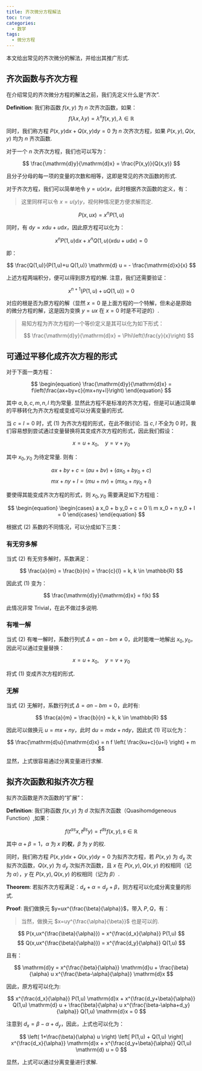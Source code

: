 ```yaml
---
title: 齐次微分方程解法
toc: true
categories:
  - 数学
tags:
  - 微分方程
---
```


本文给出常见的齐次微分的解法，并给出其推广形式.

<!-- more -->

## 齐次函数与齐次方程

在介绍常见的齐次微分方程的解法之前，我们先定义什么是“齐次”.

$\mathbf{Definition}:$ 我们称函数 $f(x,y)$ 为 $n$ 次齐次函数，如果：
$$ f(\lambda x,\lambda y) = \lambda^n f(x,y), \lambda \in \mathbb{R} $$

同时，我们称方程 $P(x,y)\mathrm{d}x+Q(x,y)\mathrm{d}y=0$ 为 $n$ 次齐次方程，如果 $P(x,y),Q(x,y)$ 均为 $n$ 齐次函数.

对于一个 $n$ 次齐次方程，我们也可以写为：

$$ \frac{\mathrm{d}y}{\mathrm{d}x} = \frac{P(x,y)}{Q(x,y)} $$

且分子分母的每一项的变量的次数和相等，这即是常见的齐次函数的形式.

对于齐次方程，我们可以简单地令 $y=u(x)x$，此时根据齐次函数的定义，有：

> 这里同样可以令 $x=u(y)y$，视何种情况更方便求解而定.

$$P(x,ux) = x^n P(1,u)$$

同时，有 $\mathrm{d}y=x\mathrm{d}u+u\mathrm{d}x$，因此原方程可以化为：

$$ x^n P(1,u) \mathrm{d} x + x^n Q(1,u) (x \mathrm{d}u + u\mathrm{d}x) = 0 $$

即：

$$ \frac{Q(1,u)}{P(1,u)+u Q(1,u)} \mathrm{d} u = - \frac{\mathrm{d}x}{x} $$

上述方程两端积分，便可以得到原方程的解. 注意，我们还需要验证：

$$ x^{n+1} (P(1,u)+uQ(1,u)) =0 $$

对应的根是否为原方程的解（显然 $x=0$ 是上面方程的一个特解，但未必是原始的微分方程的解，这是因为变换 $y=ux$ 在 $x=0$ 时是不可逆的）.

> 易知方程为齐次方程的一个等价定义是其可以化为如下形式：
>
> $$ \frac{\mathrm{d}y}{\mathrm{d}x} = \Phi\left(\frac{y}{x}\right) $$

## 可通过平移化成齐次方程的形式

对于下面一类方程：

$$
\begin{equation}
\frac{\mathrm{d}y}{\mathrm{d}x} = f\left(\frac{ax+by+c}{mx+ny+l}\right)
\end{equation}
$$

其中 $a,b,c,m,n,l$ 均为常量. 显然此方程不是标准的齐次方程，但是可以通过简单的平移转化为齐次方程或变成可以分离变量的形式.

当 $c=l=0$ 时，式 $(1)$ 为齐次方程的形式，在此不做讨论. 当 $c,l$ 不全为 $0$ 时，我们容易想到尝试通过变量替换将其变成齐次方程的形式，因此我们假设：

$$ x=u+x_0, \quad y=v+y_0 $$

其中 $x_0,y_0$ 为待定常量. 则有：

$$ ax+by+c = (au+bv)+(a x_0 + b y_0 + c) $$
$$ mx+ny+l = (mu+nv)+(m x_0 + n y_0 + l) $$

要使得其能变成齐次方程的形式，则 $x_0,y_0$ 需要满足如下方程组：

$$
\begin{equation}
\begin{cases}
a x_0 + b y_0 + c = 0 \\
m x_0 + n y_0 + l = 0
\end{cases}
\end{equation}
$$

根据式 $(2)$ 系数的不同情况，可以分成如下三类：

### 有无穷多解

当式 $(2)$ 有无穷多解时，系数满足：

$$
\frac{a}{m} = \frac{b}{n} = \frac{c}{l} = k, k \in \mathbb{R}
$$

因此式 $(1)$ 变为：

$$
\frac{\mathrm{d}y}{\mathrm{d}x} = f(k)
$$

此情况非常 Trivial，在此不做过多说明.

### 有唯一解

当式 $(2)$ 有唯一解时，系数行列式 $\Delta = an-bm \neq 0$，此时能唯一地解出 $x_0,y_0$，因此可以通过变量替换：

$$ x=u+x_0, \quad y=v+y_0 $$

将式 $(1)$ 变成齐次方程的形式.

### 无解

当式 $(2)$ 无解时，系数行列式 $\Delta = an-bm = 0$，此时有:

$$ \frac{a}{m} = \frac{b}{n} = k, k \in \mathbb{R} $$

因此可以做换元 $u = mx+ny$，此时 $\mathrm{d}u = m \mathrm{d}x + n \mathrm{d}y$，因此式 $(1)$ 可以化为：

$$ \frac{\mathrm{d}u}{\mathrm{d}x} = n f \left( \frac{ku+c}{u+l} \right) + m $$

显然，上式很容易通过分离变量进行求解.

## 拟齐次函数和拟齐次方程

拟齐次函数是齐次函数的“扩展”：

$\mathbf{Definition}:$ 我们称函数 $f(x,y)$ 为 $d$ 次拟齐次函数（Quasihomdgeneous Function）,如果：

$$ 
f(t^{\alpha s}x,t^{\beta s}y) = t^{ds} f(x,y), s \in \mathbb{R} 
$$

其中 $\alpha+\beta=1$，$\alpha$ 为 $x$ 的**权**，$\beta$ 为 $y$ 的权. 

同时，我们称方程 $P(x,y) \mathrm{d}x + Q(x,y) \mathrm{d}y = 0$ 为拟齐次方程，若 $P(x,y)$ 为 $d_x$ 次拟齐次函数，$Q(x,y)$ 为 $d_y$ 次拟齐次函数，且 $x$ 在 $P(x,y),Q(x,y)$ 的权相同（记为 $\alpha$），$y$ 在 $P(x,y),Q(x,y)$ 的权相同（记为 $\beta$）.

$\mathbf{Theorem}:$ 若拟齐次方程满足：$d_x+\alpha = d_y+\beta$，则方程可以化成分离变量的形式.

$\mathbf{Proof}:$ 我们做换元 $y=ux^{\frac{\beta}{\alpha}}$，带入 $P,Q$，有：

> 当然，做换元 $x=uy^{\frac{\alpha}{\beta}}$ 也是可以的.

$$ P(x,ux^{\frac{\beta}{\alpha}}) = x^{\frac{d_x}{\alpha}} P(1,u) $$
$$ Q(x,ux^{\frac{\beta}{\alpha}}) = x^{\frac{d_y}{\alpha}} Q(1,u) $$

且有：

$$ \mathrm{d}y = x^{\frac{\beta}{\alpha}} \mathrm{d}u + \frac{\beta}{\alpha} u x^{\frac{\beta-\alpha}{\alpha}} \mathrm{d}x $$

因此，原方程可以化为:

$$ x^{\frac{d_x}{\alpha}} P(1,u) \mathrm{d}x + x^{\frac{d_y+\beta}{\alpha}} Q(1,u) \mathrm{d} u + \frac{\beta}{\alpha} u x^{\frac{\beta-\alpha+d_y}{\alpha}} Q(1,u) \mathrm{d}x = 0 $$

注意到 $d_x = \beta - \alpha + d_y$，因此，上式也可以化为：

$$ \left( 1+\frac{\beta}{\alpha} u \right) \left[ P(1,u) + Q(1,u) \right] x^{\frac{d_x}{\alpha}} \mathrm{d}x + x^{\frac{d_y+\beta}{\alpha}} Q(1,u) \mathrm{d} u = 0 $$

显然，上式可以通过分离变量进行求解.
